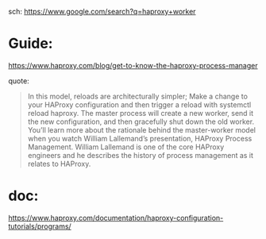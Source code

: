 sch: https://www.google.com/search?q=haproxy+worker

# Guide:
https://www.haproxy.com/blog/get-to-know-the-haproxy-process-manager

quote:
>In this model, reloads are architecturally simpler; Make a change to your HAProxy configuration and then trigger a reload with systemctl reload haproxy. The master process will create a new worker, send it the new configuration, and then gracefully shut down the old worker. You’ll learn more about the rationale behind the master-worker model when you watch William Lallemand’s presentation, HAProxy Process Management. William Lallemand is one of the core HAProxy engineers and he describes the history of process management as it relates to HAProxy.

# doc:
https://www.haproxy.com/documentation/haproxy-configuration-tutorials/programs/
